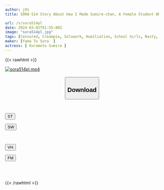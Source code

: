 ```yaml
---
author: j91
title: SORA-514 Story About How I Made Sumire-chan, A Female Student Who Aims To Become A Care Worker Who Helps Elderly People, Become My Personal Meat Urinal Caregiver No. 1. Sumire Kuramoto

url: /v/sora514pl
date: 2024-03-02T01:55:00Z
image: "sora514pl.jpg"
tags: [Censored, Creampie, Solowork, Humiliation, School Girls, Nasty, Hardcore, Hypnosis, Drama	]
maker: [Yama To Sora  ]
actress: [ Kuramoto Sumire ]
---
```



{{< rawhtml >}}

<div class="video" data-videoid="78LwVryzVPIAAgZ">
    <a href="javascript:;">
        <img src="/v/sora514pl/sora514pl.jpg" width="WIDTH" height="HEIGHT" alt="sora514pl.mp4" loading="lazy">
    </a>
</div>

<script type="text/javascript" src="https://j91.asia/asset/on-demand-st.js"></script>

<br>
  <link rel="stylesheet" href="https://j91.asia/asset/bs5.css">
  
  <center>
  <button class="btn btn-primary" type="button" data-bs-toggle="collapse" data-bs-target=".multi-collapse" aria-expanded="false" aria-controls="multiCollapseExample1 multiCollapseExample2"><h2>Download</h2></button></center>
</p>
<div class="row">
  <div class="col">
    <div class="collapse multi-collapse" id="multiCollapseExample1">
      <div class="card card-body">
	      	      <br>
<div class="buttons">  
<p><a href="https://streamtape.to/v/78LwVryzVPIAAgZ" target="_blank"><button class="btn-hover color-3"><i class="fa fa-download"></i> ST</button></a></p>
<p><a href="https://cdnwish.com/y0yiw6284pd3" target="_blank"><button class="btn-hover color-2"><i class="fa fa-download"></i> SW</button></a></p></div>
    </div>
  </div>
</div>
  <div class="col">
    <div class="collapse multi-collapse" id="multiCollapseExample2">
      <div class="card card-body">
	      <br>
<div class="buttons">
<p><a href="https://vidhidepro.com/f/jwa0yc3a8cno"><button class="btn-hover color-9"><i class="fa fa-download"></i> VH</button></a></p>
<p><a href="https://filemoon.sx/d/c0sm22br4yke"><button class="btn-hover color-8"><i class="fa fa-download"></i> FM</button></a></p></div>
<br><br>
      </div>
    </div>
  </div>
</div>

{{< /rawhtml >}}